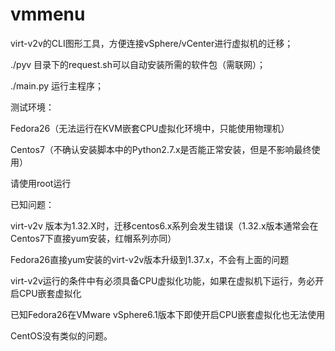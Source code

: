 # vmmenu
virt-v2v的CLI图形工具，方便连接vSphere/vCenter进行虚拟机的迁移；

./pyv 目录下的request.sh可以自动安装所需的软件包（需联网）；

./main.py 运行主程序；

测试环境：

Fedora26（无法运行在KVM嵌套CPU虚拟化环境中，只能使用物理机）

Centos7（不确认安装脚本中的Python2.7.x是否能正常安装，但是不影响最终使用）

请使用root运行

已知问题：

virt-v2v 版本为1.32.X时，迁移centos6.x系列会发生错误（1.32.x版本通常会在Centos7下直接yum安装，红帽系列亦同）

Fedora26直接yum安装的virt-v2v版本升级到1.37.x，不会有上面的问题

virt-v2v运行的条件中有必须具备CPU虚拟化功能，如果在虚拟机下运行，务必开启CPU嵌套虚拟化

已知Fedora26在VMware vSphere6.1版本下即使开启CPU嵌套虚拟化也无法使用

CentOS没有类似的问题。
